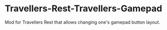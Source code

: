 # Travellers-Rest-Travellers-Gamepad
Mod for Travellers Rest that allows changing one's gamepad button layout.
